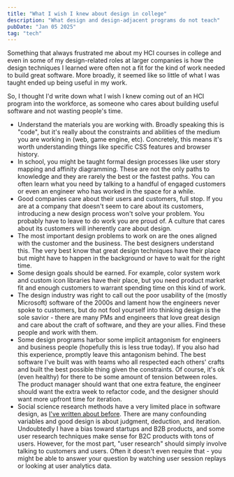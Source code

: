 ```yaml
---
title: "What I wish I knew about design in college"
description: "What design and design-adjacent programs do not teach"
pubDate: "Jan 05 2025"
tag: "tech"
---
```


Something that always frustrated me about my HCI courses in college and even in some of my design-related roles at larger companies is how the design techniques I learned were often not a fit for the kind of work needed to build great software. More broadly, it seemed like so little of what I was taught ended up being useful in my work.

So, I thought I'd write down what I wish I knew coming out of an HCI program into the workforce, as someone who cares about building useful software and not wasting people's time.

- Understand the materials you are working with. Broadly speaking this is "code", but it's really about the constraints and abilities of the medium you are working in (web, game engine, etc). Concretely, this means it's worth understanding things like specific CSS features and browser history.
- In school, you might be taught formal design processes like user story mapping and affinity diagramming. These are not the only paths to knowledge and they are rarely the best or the fastest paths. You can often learn what you need by talking to a handful of engaged customers or even an engineer who has worked in the space for a while.
- Good companies care about their users and customers, full stop. If you are at a company that doesn't seem to care about its customers, introducing a new design process won't solve your problem. You probably have to leave to do work you are proud of. A culture that cares about its customers will inherently care about design.
- The most important design problems to work on are the ones aligned with the customer and the business. The best designers understand this. The very best know that great design techniques have their place but might have to happen in the background or have to wait for the right time.
- Some design goals should be earned. For example, color system work and custom icon libraries have their place, but you need product market fit and enough customers to warrant spending time on this kind of work.
- The design industry was right to call out the poor usability of the (mostly Microsoft) software of the 2000s and lament how the engineers never spoke to customers, but do not fool yourself into thinking design is the sole savior - there are many PMs and engineers that love great design and care about the craft of software, and they are your allies. Find these people and work with them.
- Some design programs harbor some implicit antagonism for engineers and business people (hopefully this is less true today). If you also had this experience, promptly leave this antagonism behind. The best software I've built was with teams who all respected each others' crafts and built the best possible thing given the constraints. Of course, it's ok (even healthy) for there to be some amount of tension between roles. The product manager should want that one extra feature, the engineer should want the extra week to refactor code, and the designer should want more upfront time for iteration.
- Social science research methods have a very limited place in software design, as [I've written about before](/blog/user-research). There are many confounding variables and good design is about judgment, deduction, and iteration. Undoubtedly I have a bias toward startups and B2B products, and some user research techniques make sense for B2C products with tons of users. However, for the most part, "user research" should simply involve talking to customers and users. Often it doesn't even require that - you might be able to answer your question by watching user session replays or looking at user analytics data.
